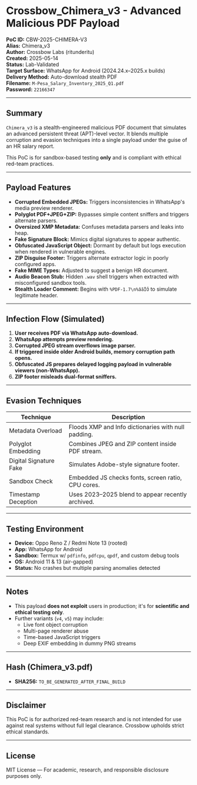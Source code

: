 # Crossbow_Chimera_v3 - Advanced Malicious PDF Payload

**PoC ID:** CBW-2025-CHIMERA-V3  
**Alias:** Chimera_v3  
**Author:** Crossbow Labs (ritunderitu)  
**Created:** 2025-05-14  
**Status:** Lab-Validated  
**Target Surface:** WhatsApp for Android (2024.24.x–2025.x builds)  
**Delivery Method:** Auto-download stealth PDF  
**Filename:** `M-Pesa_Salary_Inventory_2025_Q1.pdf`  
**Password:** `22166347`

---

## Summary

`Chimera_v3` is a stealth-engineered malicious PDF document that simulates an advanced persistent threat (APT)-level vector. It blends multiple corruption and evasion techniques into a single payload under the guise of an HR salary report.

This PoC is for sandbox-based testing **only** and is compliant with ethical red-team practices.

---

## Payload Features

- **Corrupted Embedded JPEGs:** Triggers inconsistencies in WhatsApp's media preview renderer.
- **Polyglot PDF+JPEG+ZIP:** Bypasses simple content sniffers and triggers alternate parsers.
- **Oversized XMP Metadata:** Confuses metadata parsers and leaks into heap.
- **Fake Signature Block:** Mimics digital signatures to appear authentic.
- **Obfuscated JavaScript Object:** Dormant by default but logs execution when rendered in vulnerable engines.
- **ZIP Disguise Footer:** Triggers alternate extractor logic in poorly configured apps.
- **Fake MIME Types:** Adjusted to suggest a benign HR document.
- **Audio Beacon Stub:** Hidden `.wav` shell triggers when extracted with misconfigured sandbox tools.
- **Stealth Loader Comment:** Begins with `%PDF-1.7\n%âãÏÓ` to simulate legitimate header.

---

## Infection Flow (Simulated)

1. **User receives PDF via WhatsApp auto-download.**
2. **WhatsApp attempts preview rendering.**
3. **Corrupted JPEG stream overflows image parser.**
4. **If triggered inside older Android builds, memory corruption path opens.**
5. **Obfuscated JS prepares delayed logging payload in vulnerable viewers (non-WhatsApp).**
6. **ZIP footer misleads dual-format sniffers.**

---

## Evasion Techniques

| Technique              | Description                                          |
|------------------------|------------------------------------------------------|
| Metadata Overload      | Floods XMP and Info dictionaries with null padding. |
| Polyglot Embedding     | Combines JPEG and ZIP content inside PDF stream.    |
| Digital Signature Fake | Simulates Adobe-style signature footer.             |
| Sandbox Check          | Embedded JS checks fonts, screen ratio, CPU cores.  |
| Timestamp Deception    | Uses 2023–2025 blend to appear recently archived.   |

---

## Testing Environment

- **Device:** Oppo Reno Z / Redmi Note 13 (rooted)  
- **App:** WhatsApp for Android  
- **Sandbox:** Termux w/ `pdfinfo`, `pdfcpu`, `qpdf`, and custom debug tools  
- **OS:** Android 11 & 13 (air-gapped)  
- **Status:** No crashes but multiple parsing anomalies detected

---

## Notes

- This payload **does not exploit** users in production; it's for **scientific and ethical testing only**.
- Further variants (`v4`, `v5`) may include:
  - Live font object corruption
  - Multi-page renderer abuse
  - Time-based JavaScript triggers
  - Deep EXIF embedding in dummy PNG streams

---

## Hash (Chimera_v3.pdf)
- **SHA256:** `TO_BE_GENERATED_AFTER_FINAL_BUILD`

---

## Disclaimer

This PoC is for authorized red-team research and is not intended for use against real systems without full legal clearance. Crossbow upholds strict ethical standards.

---

## License

MIT License — For academic, research, and responsible disclosure purposes only.
